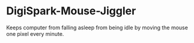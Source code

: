 # DigiSpark-Mouse-Jiggler

Keeps computer from falling asleep from being idle by moving the mouse one pixel every minute.

